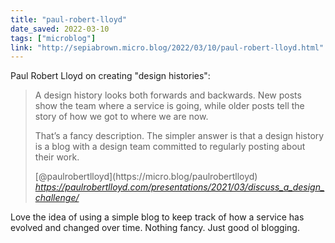 ```yaml
---
title: "paul-robert-lloyd"
date_saved: 2022-03-10
tags: ["microblog"]
link: "http://sepiabrown.micro.blog/2022/03/10/paul-robert-lloyd.html"
---
```

Paul Robert Lloyd on creating "design histories":

<blockquote class="quoteback" darkmode="" data-title="Using%20a%20design%20history%20to%20document%20your%20work" data-author="@paulrobertlloyd" cite="https://paulrobertlloyd.com/presentations/2021/03/discuss_a_design_challenge/">
<p>A design history looks both forwards and backwards. New posts show the team where a service is going, while older posts tell the story of how we got to where we are now.</p>
<p>That’s a fancy description. The simpler answer is that a design history is a blog with a design team committed to regularly posting about their work.</p>
<footer>[@paulrobertlloyd](https://micro.blog/paulrobertlloyd) <cite><a href="https://paulrobertlloyd.com/presentations/2021/03/discuss_a_design_challenge/">https://paulrobertlloyd.com/presentations/2021/03/discuss_a_design_challenge/</a></cite></footer>
</blockquote>
<script note="" src="https://cdn.jsdelivr.net/gh/Blogger-Peer-Review/quotebacks@1/quoteback.js"></script>

Love the idea of using a simple blog to keep track of how a service has evolved and changed over time. Nothing fancy. Just good ol blogging.
